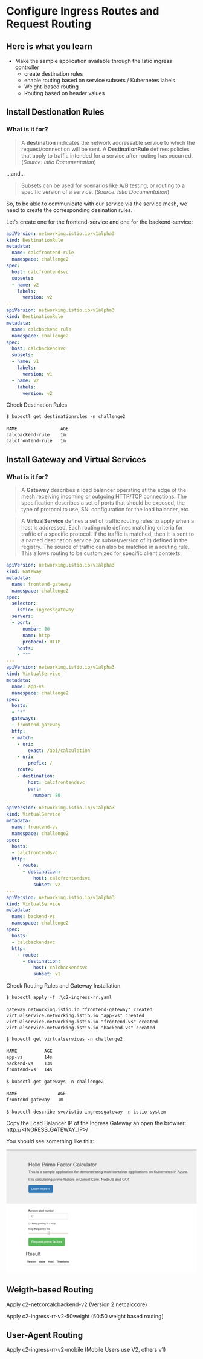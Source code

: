 # Configure Ingress Routes and Request Routing #

## Here is what you learn ##

- Make the sample application available through the Istio ingress controller
  - create destination rules 
  - enable routing based on service subsets / Kubernetes labels 
  - Weight-based routing
  - Routing based on header values

## Install Destionation Rules ##

### What is it for? ###

> A **destination** indicates the network addressable service to which the request/connection will be sent. A **DestinationRule** defines policies that apply to traffic intended for a service after routing has occurred. (*Source: Istio Documentation*)

...and...

> Subsets can be used for scenarios like A/B testing, or routing to a specific version of a service. (*Source: Istio Documentation*)

So, to be able to communicate with our service via the service mesh, we need to create the corresponding desination rules.

Let's create one for the frontend-service and one for the backend-service:

```yaml
apiVersion: networking.istio.io/v1alpha3
kind: DestinationRule
metadata:
  name: calcfrontend-rule
  namespace: challenge2
spec:
  host: calcfrontendsvc
  subsets:
  - name: v2
    labels:
      version: v2
---
apiVersion: networking.istio.io/v1alpha3
kind: DestinationRule
metadata:
  name: calcbackend-rule
  namespace: challenge2
spec:
  host: calcbackendsvc
  subsets:
  - name: v1
    labels:
      version: v1
  - name: v2
    labels:
      version: v2
```

Check Destination Rules

```shell
$ kubectl get destinationrules -n challenge2

NAME                AGE
calcbackend-rule    1m
calcfrontend-rule   1m
```

## Install Gateway and Virtual Services ##

### What is it for? ###

> A **Gateway** describes a load balancer operating at the edge of the mesh receiving incoming or outgoing HTTP/TCP connections. The specification describes a set of ports that should be exposed, the type of protocol to use, SNI configuration for the load balancer, etc.

> A **VirtualService** defines a set of traffic routing rules to apply when a host is addressed. Each routing rule defines matching criteria for traffic of a specific protocol. If the traffic is matched, then it is sent to a named destination service (or subset/version of it) defined in the registry. The source of traffic can also be matched in a routing rule. This allows routing to be customized for specific client contexts.

```yaml
apiVersion: networking.istio.io/v1alpha3
kind: Gateway
metadata:
  name: frontend-gateway
  namespace: challenge2 
spec:
  selector:
    istio: ingressgateway
  servers:
  - port:
      number: 80
      name: http
      protocol: HTTP
    hosts:
    - "*"
---
apiVersion: networking.istio.io/v1alpha3
kind: VirtualService
metadata:
  name: app-vs
  namespace: challenge2  
spec:
  hosts:
  - "*"
  gateways:
  - frontend-gateway
  http:
  - match:
    - uri:
        exact: /api/calculation
    - uri:
        prefix: /
    route:
    - destination:
        host: calcfrontendsvc
        port:
          number: 80
---
apiVersion: networking.istio.io/v1alpha3
kind: VirtualService
metadata:
  name: frontend-vs
  namespace: challenge2
spec:
  hosts:
  - calcfrontendsvc
  http:
    - route:
      - destination:
          host: calcfrontendsvc
          subset: v2
---
apiVersion: networking.istio.io/v1alpha3
kind: VirtualService
metadata:
  name: backend-vs
  namespace: challenge2
spec:
  hosts:
  - calcbackendsvc
  http:
    - route:
      - destination:
          host: calcbackendsvc
          subset: v1
```

Check Routing Rules and Gateway Installation

```shell
$ kubectl apply -f .\c2-ingress-rr.yaml

gateway.networking.istio.io "frontend-gateway" created
virtualservice.networking.istio.io "app-vs" created
virtualservice.networking.istio.io "frontend-vs" created
virtualservice.networking.istio.io "backend-vs" created
```

```shell
$ kubectl get virtualservices -n challenge2

NAME          AGE
app-vs        14s
backend-vs    13s
frontend-vs   14s

$ kubectl get gateways -n challenge2

NAME               AGE
frontend-gateway   1m

$ kubectl describe svc/istio-ingressgateway -n istio-system
```
Copy the Load Balancer IP of the Ingress Gateway an open the browser: http://<INGRESS_GATEWAY_IP>/

You should see something like this:

![Result](img/result_ingress_gateway.png)

## Weigth-based Routing ##

Apply c2-netcorcalcbackend-v2 (Version 2 netcalccore)

Apply c2-ingress-rr-v2-50weight (50:50 weight based routing)

## User-Agent Routing ##

Apply c2-ingress-rr-v2-mobile (Mobile Users use V2, others v1)